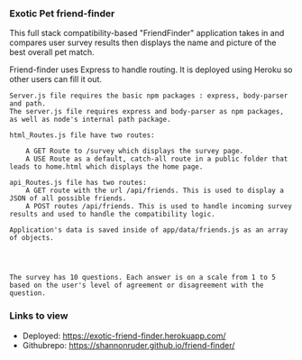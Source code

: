 ### Exotic Pet friend-finder
This full stack compatibility-based "FriendFinder" application takes in and compares user survey results then displays the name and picture of the best overall pet match.
 

Friend-finder uses Express to handle routing. It is deployed using Heroku so other users can fill it out.



    Server.js file requires the basic npm packages : express, body-parser and path. 
    The server.js file requires express and body-parser as npm packages, as well as node's internal path package.

    html_Routes.js file have two routes:
  
        A GET Route to /survey which displays the survey page.
        A USE Route as a default, catch-all route in a public folder that leads to home.html which displays the home page.

    api_Routes.js file has two routes:
        A GET route with the url /api/friends. This is used to display a JSON of all possible friends.
        A POST routes /api/friends. This is used to handle incoming survey results and used to handle the compatibility logic.

    Application's data is saved inside of app/data/friends.js as an array of objects. 
    
    
    
    
    The survey has 10 questions. Each answer is on a scale from 1 to 5 based on the user's level of agreement or disagreement with the question.  
    



### Links to view

* Deployed: https://exotic-friend-finder.herokuapp.com/
* Githubrepo: https://shannonruder.github.io/friend-finder/





